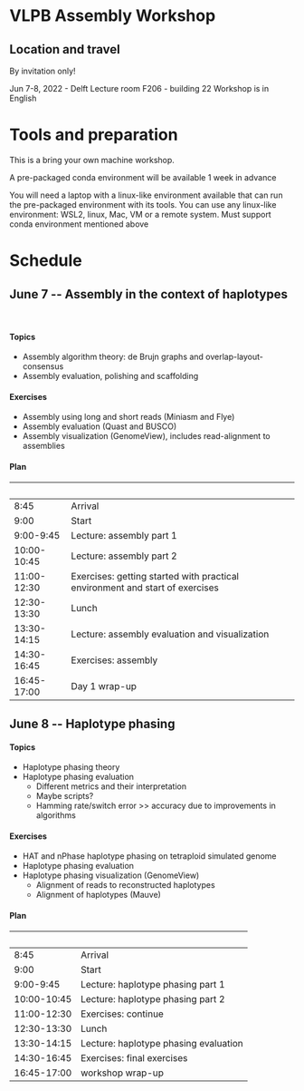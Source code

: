 # VLPB Assembly Workshop

## Location and travel
By invitation only!

Jun 7-8, 2022 - Delft Lecture room F206 - building 22
Workshop is in English
 

# Tools and preparation
This is a bring your own machine workshop.

A pre-packaged conda environment will be available 1 week in advance

You will need a laptop with a linux-like environment available that can run the pre-packaged environment with its tools. You can use any linux-like environment: WSL2, linux, Mac, VM or a remote system. Must support conda environment mentioned above
 
# Schedule

## June 7 -- Assembly in the context of haplotypes
 
#### Topics 
- Assembly algorithm theory: de Brujn graphs and overlap-layout-consensus
- Assembly evaluation, polishing and scaffolding 

#### Exercises
- Assembly using long and short reads (Miniasm and Flye)
- Assembly evaluation (Quast and BUSCO)
- Assembly visualization (GenomeView), includes read-alignment to assemblies

#### Plan

| &nbsp;      | &nbsp;                                                                       |
|-------------|------------------------------------------------------------------------------|
| 8:45        | Arrival                                                                      |
| 9:00        | Start                                                                        |
| 9:00-9:45   | Lecture: assembly part 1                                                     |
| 10:00-10:45 | Lecture: assembly part 2                                                     |
| 11:00-12:30 | Exercises: getting started with practical environment and start of exercises |
| 12:30-13:30 | Lunch                                                                        |
| 13:30-14:15 | Lecture: assembly evaluation and visualization                               |
| 14:30-16:45 | Exercises: assembly                                                          |
| 16:45-17:00 | Day 1 wrap-up                                                                |


 
## June 8 -- Haplotype phasing
#### Topics
- Haplotype phasing theory
- Haplotype phasing evaluation
	- Different metrics and their interpretation
	- Maybe scripts?
	- Hamming rate/switch error >> accuracy due to improvements in algorithms 

#### Exercises
- HAT and nPhase haplotype phasing on tetraploid simulated genome
- Haplotype phasing evaluation
- Haplotype phasing visualization (GenomeView)
	- Alignment of reads to reconstructed haplotypes
	- Alignment of haplotypes (Mauve) 
 
#### Plan
| &nbsp;      | &nbsp;                                |
|-------------|---------------------------------------|
| 8:45        | Arrival                               |
| 9:00        | Start                                 |
| 9:00-9:45   | Lecture: haplotype phasing part 1     |
| 10:00-10:45 | Lecture: haplotype phasing part 2     |
| 11:00-12:30 | Exercises: continue                   |
| 12:30-13:30 | Lunch                                 |
| 13:30-14:15 | Lecture: haplotype phasing evaluation |
| 14:30-16:45 | Exercises: final exercises            |
| 16:45-17:00 | workshop wrap-up                      |


